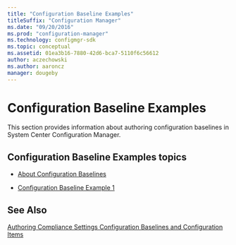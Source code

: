 ```yaml
---
title: "Configuration Baseline Examples"
titleSuffix: "Configuration Manager"
ms.date: "09/20/2016"
ms.prod: "configuration-manager"
ms.technology: configmgr-sdk
ms.topic: conceptual
ms.assetid: 01ea3b16-7880-42d6-bca7-5110f6c56612
author: aczechowski
ms.author: aaroncz
manager: dougeby
---
```

# Configuration Baseline Examples
This section provides information about authoring configuration baselines in System Center Configuration Manager.  

## Configuration Baseline Examples topics  

-   [About Configuration Baselines](../../develop/compliance/about-configuration-baselines.md)  

-   [Configuration Baseline Example 1](../../develop/compliance/configuration-baseline-example-1.md)  

## See Also  
 [Authoring Compliance Settings Configuration Baselines and Configuration Items](../../develop/compliance/authoring-compliance-settings-configuration-baselines-and-configuration-items.md)
